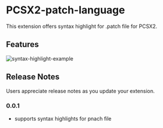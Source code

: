 # PCSX2-patch-language

This extension offers syntax highlight for .patch file for PCSX2.

## Features

![syntax-highlight-example](https://github.com/your-repository/image/README/syntax-highlight-example.png)


## Release Notes

Users appreciate release notes as you update your extension.

### 0.0.1

- supports syntax highlights for pnach file
